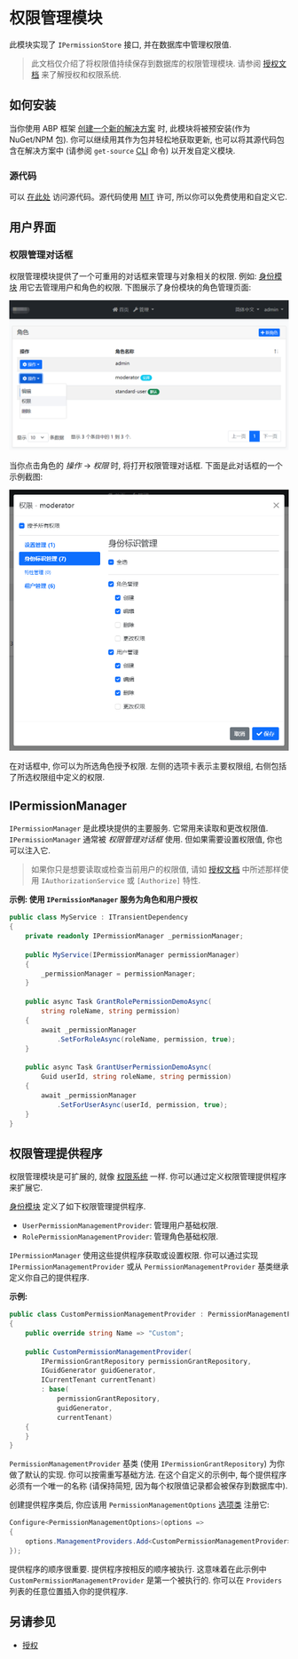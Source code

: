 # 权限管理模块

此模块实现了 `IPermissionStore` 接口, 并在数据库中管理权限值.

> 此文档仅介绍了将权限值持续保存到数据库的权限管理模块. 请参阅 [授权文档](../Authorization.md) 来了解授权和权限系统.

## 如何安装

当你使用 ABP 框架 [创建一个新的解决方案](https://abp.io/get-started) 时, 此模块将被预安装(作为 NuGet/NPM 包). 你可以继续用其作为包并轻松地获取更新, 也可以将其源代码包含在解决方案中 (请参阅 `get-source` [CLI](../CLI.md) 命令) 以开发自定义模块.

### 源代码

可以 [在此处](https://github.com/abpframework/abp/tree/dev/modules/permission-management) 访问源代码。源代码使用 [MIT](https://choosealicense.com/licenses/mit/) 许可, 所以你可以免费使用和自定义它.

## 用户界面

### 权限管理对话框

权限管理模块提供了一个可重用的对话框来管理与对象相关的权限. 例如: [身份模块](Identity.md) 用它去管理用户和角色的权限. 下图展示了身份模块的角色管理页面:

![permissions-module-open-dialog](../images/permissions-module-open-dialog.png)

当你点击角色的 *操作* -> *权限* 时, 将打开权限管理对话框. 下面是此对话框的一个示例截图:

![permissions-module-dialog](../images/permissions-module-dialog.png)

在对话框中, 你可以为所选角色授予权限. 左侧的选项卡表示主要权限组, 右侧包括了所选权限组中定义的权限.

## IPermissionManager

`IPermissionManager` 是此模块提供的主要服务. 它常用来读取和更改权限值. `IPermissionManager` 通常被 *权限管理对话框* 使用. 但如果需要设置权限值, 你也可以注入它.

> 如果你只是想要读取或检查当前用户的权限值, 请如 [授权文档](../Authorization.md) 中所述那样使用 `IAuthorizationService` 或 `[Authorize]` 特性.

**示例: 使用 `IPermissionManager` 服务为角色和用户授权**

````csharp
public class MyService : ITransientDependency
{
    private readonly IPermissionManager _permissionManager;

    public MyService(IPermissionManager permissionManager)
    {
        _permissionManager = permissionManager;
    }

    public async Task GrantRolePermissionDemoAsync(
        string roleName, string permission)
    {
        await _permissionManager
            .SetForRoleAsync(roleName, permission, true);
    }

    public async Task GrantUserPermissionDemoAsync(
        Guid userId, string roleName, string permission)
    {
        await _permissionManager
            .SetForUserAsync(userId, permission, true);
    }
}
````

## 权限管理提供程序

权限管理模块是可扩展的, 就像 [权限系统](../Authorization.md) 一样. 你可以通过定义权限管理提供程序来扩展它.

[身份模块](Identity.md) 定义了如下权限管理提供程序.

* `UserPermissionManagementProvider`: 管理用户基础权限.
* `RolePermissionManagementProvider`: 管理角色基础权限.

`IPermissionManager` 使用这些提供程序获取或设置权限. 你可以通过实现 `IPermissionManagementProvider` 或从 `PermissionManagementProvider` 基类继承定义你自己的提供程序.

**示例:**

````csharp
public class CustomPermissionManagementProvider : PermissionManagementProvider
{
    public override string Name => "Custom";

    public CustomPermissionManagementProvider(
        IPermissionGrantRepository permissionGrantRepository,
        IGuidGenerator guidGenerator,
        ICurrentTenant currentTenant)
        : base(
            permissionGrantRepository,
            guidGenerator,
            currentTenant)
    {
    }
}
````

`PermissionManagementProvider` 基类 (使用 `IPermissionGrantRepository`) 为你做了默认的实现. 你可以按需重写基础方法. 在这个自定义的示例中, 每个提供程序必须有一个唯一的名称 (请保持简短, 因为每个权限值记录都会被保存到数据库中).

创建提供程序类后, 你应该用 `PermissionManagementOptions` [选项类](../Options.md) 注册它:

````csharp
Configure<PermissionManagementOptions>(options =>
{
    options.ManagementProviders.Add<CustomPermissionManagementProvider>();
});
````

提供程序的顺序很重要. 提供程序按相反的顺序被执行. 这意味着在此示例中 `CustomPermissionManagementProvider` 是第一个被执行的. 你可以在 `Providers` 列表的任意位置插入你的提供程序.

## 另请参见

* [授权](../Authorization.md)